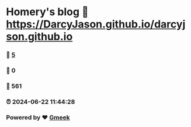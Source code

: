 # Homery's blog :link: https://DarcyJason.github.io/darcyjson.github.io 
### :page_facing_up: [5](https://DarcyJason.github.io/darcyjson.github.io/tag.html) 
### :speech_balloon: 0 
### :hibiscus: 561 
### :alarm_clock: 2024-06-22 11:44:28 
### Powered by :heart: [Gmeek](https://github.com/Meekdai/Gmeek)

